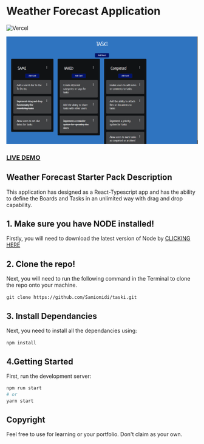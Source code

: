 # Weather Forecast Application

![Vercel](https://vercelbadge.vercel.app/api/Samiomidi/taski)

[![Great Task Management App](taski-screenshot.png?raw=true "Great Task Management App")](https://taski-seven.vercel.app/)

### <a href="https://taski-seven.vercel.app/">LIVE DEMO</a>

## Weather Forecast Starter Pack Description

This application has designed as a React-Typescript app and has the ability to define the Boards and Tasks in an unlimited way with drag and drop capability.

## 1. Make sure you have NODE installed!

Firstly, you will need to download the latest version of Node by <a href="https://nodejs.org/en/download/">CLICKING HERE</a>

## 2. Clone the repo!

Next, you will need to run the following command in the Terminal to clone the repo onto your machine.

`git clone https://github.com/Samiomidi/taski.git`

## 3. Install Dependancies

Next, you need to install all the dependancies using:

`npm install`

## 4.Getting Started

First, run the development server:

```bash
npm run start
# or
yarn start
```

## Copyright

Feel free to use for learning or your portfolio. Don't claim as your own.
